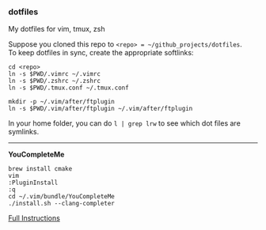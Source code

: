 ### dotfiles

My dotfiles for vim, tmux, zsh

Suppose you cloned this repo to `<repo> = ~/github_projects/dotfiles`.    
To keep dotfiles in sync, create the appropriate softlinks:

````
cd <repo>
ln -s $PWD/.vimrc ~/.vimrc
ln -s $PWD/.zshrc ~/.zshrc
ln -s $PWD/.tmux.conf ~/.tmux.conf

mkdir -p ~/.vim/after/ftplugin
ln -s $PWD/.vim/after/ftplugin ~/.vim/after/ftplugin
````

In your home folder, you can do `l | grep lrw` to see which dot files are symlinks.

----

**YouCompleteMe**   
````
brew install cmake 
vim
:PluginInstall
:q
cd ~/.vim/bundle/YouCompleteMe
./install.sh --clang-completer
````
[Full Instructions](https://github.com/Valloric/YouCompleteMe)
